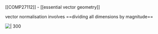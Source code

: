 [[COMP27112]] - [[essential vector geometry]]

vector normalisation involves ==dividing all dimensions by magnitude==

![ | 300](https://i.imgur.com/xaCXcfz.png)
